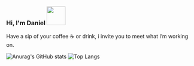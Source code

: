 ### Hi, I'm Daniel <img src="https://octodex.github.com/images/spidertocat.png" width="50">
Have a sip of your coffee :coffee: or drink, i invite you to meet what I’m working on. 

![Anurag's GitHub stats](https://github-readme-stats.vercel.app/api?username=dczinil&theme=dracula) ![Top Langs](https://github-readme-stats.vercel.app/api/top-langs/?username=dczinil&layout=compact&theme=dracula)
